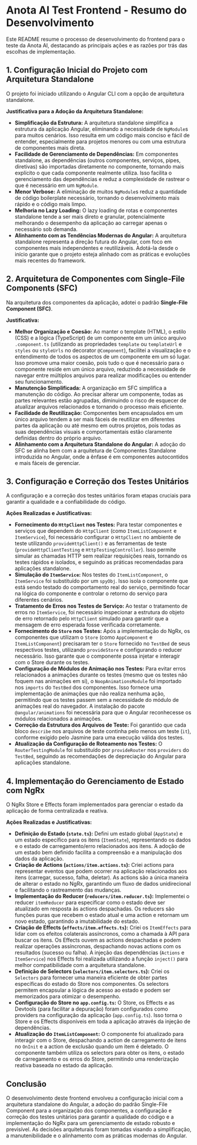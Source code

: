# Anota AI Test Frontend - Resumo do Desenvolvimento

Este README resume o processo de desenvolvimento do frontend para o teste da Anota AI, destacando as principais ações e as razões por trás das escolhas de implementação.

## 1. Configuração Inicial do Projeto com Arquitetura Standalone

O projeto foi iniciado utilizando o Angular CLI com a opção de arquitetura standalone.

**Justificativa para a Adoção da Arquitetura Standalone:**

* **Simplificação da Estrutura:** A arquitetura standalone simplifica a estrutura da aplicação Angular, eliminando a necessidade de `NgModule`s para muitos cenários. Isso resulta em um código mais conciso e fácil de entender, especialmente para projetos menores ou com uma estrutura de componentes mais direta.
* **Facilidade de Gerenciamento de Dependências:** Em componentes standalone, as dependências (outros componentes, serviços, pipes, diretivas) são importadas diretamente no componente, tornando mais explícito o que cada componente realmente utiliza. Isso facilita o gerenciamento das dependências e reduz a complexidade de rastrear o que é necessário em um `NgModule`.
* **Menor Verbose:** A eliminação de muitos `NgModule`s reduz a quantidade de código boilerplate necessário, tornando o desenvolvimento mais rápido e o código mais limpo.
* **Melhoria no Lazy Loading:** O lazy loading de rotas e componentes standalone tende a ser mais direto e granular, potencialmente melhorando o desempenho da aplicação ao carregar apenas o necessário sob demanda.
* **Alinhamento com as Tendências Modernas do Angular:** A arquitetura standalone representa a direção futura do Angular, com foco em componentes mais independentes e reutilizáveis. Adotá-la desde o início garante que o projeto esteja alinhado com as práticas e evoluções mais recentes do framework.

## 2. Arquitetura de Componentes com Single-File Components (SFC)

Na arquitetura dos componentes da aplicação, adotei o padrão **Single-File Component (SFC)**.

**Justificativa:**

* **Melhor Organização e Coesão:** Ao manter o template (HTML), o estilo (CSS) e a lógica (TypeScript) de um componente em um único arquivo `.component.ts` (utilizando as propriedades `template` ou `templateUrl` e `styles` ou `styleUrls` no decorator `@Component`), facilitei a visualização e o entendimento de todos os aspectos de um componente em um só lugar. Isso promove uma maior coesão, pois tudo o que é necessário para o componente reside em um único arquivo, reduzindo a necessidade de navegar entre múltiplos arquivos para realizar modificações ou entender seu funcionamento.
* **Manutenção Simplificada:** A organização em SFC simplifica a manutenção do código. Ao precisar alterar um componente, todas as partes relevantes estão agrupadas, diminuindo o risco de esquecer de atualizar arquivos relacionados e tornando o processo mais eficiente.
* **Facilidade de Reutilização:** Componentes bem encapsulados em um único arquivo tendem a ser mais fáceis de reutilizar em diferentes partes da aplicação ou até mesmo em outros projetos, pois todas as suas dependências visuais e comportamentais estão claramente definidas dentro do próprio arquivo.
* **Alinhamento com a Arquitetura Standalone do Angular:** A adoção do SFC se alinha bem com a arquitetura de Componentes Standalone introduzida no Angular, onde a ênfase é em componentes autocontidos e mais fáceis de gerenciar.

## 3. Configuração e Correção dos Testes Unitários

A configuração e a correção dos testes unitários foram etapas cruciais para garantir a qualidade e a confiabilidade do código.

**Ações Realizadas e Justificativas:**

* **Fornecimento do `HttpClient` nos Testes:** Para testar componentes e serviços que dependem do `HttpClient` (como `ItemListComponent` e `ItemService`), foi necessário configurar o `HttpClient` no ambiente de teste utilizando `provideHttpClient()` e as ferramentas de teste (`provideHttpClientTesting` e `HttpTestingController`). Isso permite simular as chamadas HTTP sem realizar requisições reais, tornando os testes rápidos e isolados, e seguindo as práticas recomendadas para aplicações standalone.
* **Simulação do `ItemService`:** Nos testes do `ItemListComponent`, o `ItemService` foi substituído por um `spyObj`. Isso isola o componente que está sendo testado do comportamento real do serviço, permitindo focar na lógica do componente e controlar o retorno do serviço para diferentes cenários.
* **Tratamento de Erros nos Testes de Serviço:** Ao testar o tratamento de erros no `ItemService`, foi necessário inspecionar a estrutura do objeto de erro retornado pelo `HttpClient` simulado para garantir que a mensagem de erro esperada fosse verificada corretamente.
* **Fornecimento do `Store` nos Testes:** Após a implementação do NgRx, os componentes que utilizam o `Store` (como `AppComponent` e `ItemListComponent`) precisaram ter o `Store` fornecido no `TestBed` de seus respectivos testes, utilizando `provideStore` e configurando o reducer necessário. Isso garante que o componente possa injetar e interagir com o Store durante os testes.
* **Configuração de Módulos de Animação nos Testes:** Para evitar erros relacionados a animações durante os testes (mesmo que os testes não foquem nas animações em si), o `NoopAnimationsModule` foi importado nos `imports` do `TestBed` dos componentes. Isso fornece uma implementação de animações que não realiza nenhuma ação, permitindo que os testes passem sem a necessidade do módulo de animações real do navegador. A instalação do pacote `@angular/animations` foi necessária para que o Angular reconhecesse os módulos relacionados a animações.
* **Correção da Estrutura dos Arquivos de Teste:** Foi garantido que cada bloco `describe` nos arquivos de teste continha pelo menos um teste (`it`), conforme exigido pelo Jasmine para uma execução válida dos testes.
* **Atualização da Configuração de Roteamento nos Testes:** O `RouterTestingModule` foi substituído por `provideRouter` nos `providers` do `TestBed`, seguindo as recomendações de depreciação do Angular para aplicações standalone.

## 4. Implementação do Gerenciamento de Estado com NgRx

O NgRx Store e Effects foram implementados para gerenciar o estado da aplicação de forma centralizada e reativa.

**Ações Realizadas e Justificativas:**

* **Definição do Estado (`state.ts`):** Defini um estado global (`AppState`) e um estado específico para os itens (`ItemState`), representando os dados e o estado de carregamento/erro relacionados aos itens. A adoção de um estado bem definido facilita a compreensão e a manipulação dos dados da aplicação.
* **Criação de Actions (`actions/item.actions.ts`):** Criei actions para representar eventos que podem ocorrer na aplicação relacionados aos itens (carregar, sucesso, falha, deletar). As actions são a única maneira de alterar o estado no NgRx, garantindo um fluxo de dados unidirecional e facilitando o rastreamento das mudanças.
* **Implementação do Reducer (`reducers/item.reducer.ts`):** Implementei o reducer `itemReducer` para especificar como o estado deve ser atualizado em resposta às actions despachadas. Os reducers são funções puras que recebem o estado atual e uma action e retornam um novo estado, garantindo a imutabilidade do estado.
* **Criação de Effects (`effects/item.effects.ts`):** Criei os `ItemEffects` para lidar com os efeitos colaterais assíncronos, como a chamada à API para buscar os itens. Os Effects ouvem as actions despachadas e podem realizar operações assíncronas, despachando novas actions com os resultados (sucesso ou falha). A injeção das dependências (`Actions` e `ItemService`) nos Effects foi realizada utilizando a função `inject()` para melhor compatibilidade com a arquitetura standalone.
* **Definição de Selectors (`selectors/item.selectors.ts`):** Criei os `Selectors` para fornecer uma maneira eficiente de obter partes específicas do estado do Store nos componentes. Os selectors permitem encapsular a lógica de acesso ao estado e podem ser memorizados para otimizar o desempenho.
* **Configuração do Store no `app.config.ts`:** O Store, os Effects e as Devtools (para facilitar a depuração) foram configurados como providers na configuração da aplicação (`app.config.ts`). Isso torna o Store e os Effects disponíveis em toda a aplicação através da injeção de dependências.
* **Atualização do `ItemListComponent`:** O componente foi atualizado para interagir com o Store, despachando a action de carregamento de itens no `OnInit` e a action de exclusão quando um item é deletado. O componente também utiliza os selectors para obter os itens, o estado de carregamento e os erros do Store, permitindo uma renderização reativa baseada no estado da aplicação.

## Conclusão

O desenvolvimento deste frontend envolveu a configuração inicial com a arquitetura standalone do Angular, a adoção do padrão Single-File Component para a organização dos componentes, a configuração e correção dos testes unitários para garantir a qualidade do código e a implementação do NgRx para um gerenciamento de estado robusto e previsível. As decisões arquiteturais foram tomadas visando a simplificação, a manutenibilidade e o alinhamento com as práticas modernas do Angular.